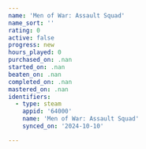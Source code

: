 ```yaml
---
name: 'Men of War: Assault Squad'
name_sort: ''
rating: 0
active: false
progress: new
hours_played: 0
purchased_on: .nan
started_on: .nan
beaten_on: .nan
completed_on: .nan
mastered_on: .nan
identifiers:
  - type: steam
    appid: '64000'
    name: 'Men of War: Assault Squad'
    synced_on: '2024-10-10'

---
```

